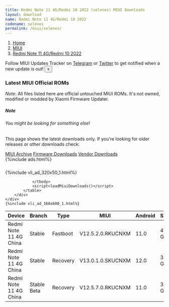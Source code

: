 ```yaml
---
title: Redmi Note 11 4G/Redmi 10 2022 (selenes) MIUI Downloads
layout: download
name: Redmi Note 11 4G/Redmi 10 2022
codename: selenes
permalink: /miui/selenes/
---
```

<nav aria-label="breadcrumb">
    <ol class="breadcrumb">
        <li class="breadcrumb-item"><a href="/">Home</a></li>
        <li class="breadcrumb-item"><a href="/miui/">MIUI</a></li>
        <li class="breadcrumb-item active" aria-current="page"><a href="/miui/selenes/">Redmi Note 11 4G/Redmi 10 2022</a></li>
    </ol>
</nav>
<div class="alert alert-primary alert-dismissible fade show" role="alert">
    Follow MIUI Updates Tracker on <a href="https://t.me/MIUIUpdatesTracker" class="alert-link">Telegram</a>
     or <a href="https://twitter.com/MiFwUpdater" class="alert-link">Twitter</a> to get notified when a new update is out!
    <button type="button" class="close" data-dismiss="alert" aria-label="Close">
        <span aria-hidden="true">&times;</span>
    </button>
</div>

### Latest MIUI Official ROMs
*Note*: All files listed here are official untouched MIUI ROMs. It's not owned, modified or modded by Xiaomi Firmware Updater.
<div class="card">
  <div class="card-body">
    <h5 class="card-title">Note</h5>
    <h6 class="card-subtitle mb-2 text-muted">You might be looking for something else!</h6>
    <p class="card-text">This page shows the latest downloads only.
     If you're looking for older releases or other downloads check:</p>
    <a href="/archive/miui/selenes/" class="card-link">MIUI Archive</a>
    <a href="/firmware/selenes/" class="card-link">Firmware Downloads</a>
    <a href="/vendor/selenes/" class="card-link">Vendor Downloads</a>
  </div>
</div>
{%include ads.html%}
<div class="row justify-content-center">
    <div class="col-10">
        <div class="table-responsive-md" style="margin-top: 25px;">
            {%include vli_ad_320x50_1.html%}
            <table id="miui" class="display dt-responsive nowrap compact table table-striped table-hover table-sm">
                <thead class="thead-dark">
                    <tr>
                        <th data-ref="device">Device</th>
                        <th data-ref="branch">Branch</th>
                        <th data-ref="type">Type</th>
                        <th data-ref="miui">MIUI</th>
                        <th data-ref="android">Android</th>
                        <th data-ref="size">Size</th>
                        <th data-ref="size">Date</th>
                        <th data-ref="link">Link</th>
                    </tr>
                </thead>
                <tbody>
                <tr><td>Redmi Note 11 4G China</td><td>Stable</td><td>Fastboot</td><td>V12.5.2.0.RKUCNXM</td><td>11.0</td><td>4.6 GB</td><td>2021-11-26</td><td><a href="/miui/selenes/stable/V12.5.2.0.RKUCNXM/">Download</a></td></tr>
<tr><td>Redmi Note 11 4G China</td><td>Stable</td><td>Recovery</td><td>V13.0.1.0.SKUCNXM</td><td>12.0</td><td>3.8 GB</td><td>2022-08-02</td><td><a href="/miui/selenes/stable/V13.0.1.0.SKUCNXM/">Download</a></td></tr>
<tr><td>Redmi Note 11 4G China</td><td>Stable Beta</td><td>Recovery</td><td>V12.5.7.0.RKUCNXM</td><td>11.0</td><td>3.2 GB</td><td>2022-01-22</td><td><a href="/miui/selenes/stable beta/V12.5.7.0.RKUCNXM/">Download</a></td></tr>

                </tbody>
                <script>loadMiuiDownloads()</script>
            </table>
        </div>
    </div>
    {%include vli_ad_160x600_1.html%}
</div>
